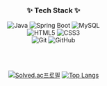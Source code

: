 <h3 align="center">✨ Tech Stack ✨</h3>
<div align="center">
  
  ![Java](https://img.shields.io/badge/java-%23ED8B00.svg?style=for-the-badge&logo=openjdk&logoColor=white)
  ![Spring Boot](https://img.shields.io/badge/Spring%20Boot-6DB33F.svg?&style=for-the-badge&logo=Spring%20Boot&logoColor=white)
  ![MySQL](https://img.shields.io/badge/mysql-4479A1.svg?style=for-the-badge&logo=mysql&logoColor=white)
  <br>
  ![HTML5](https://img.shields.io/badge/html5-%23E34F26.svg?style=for-the-badge&logo=html5&logoColor=white)
  ![CSS3](https://img.shields.io/badge/css3-%231572B6.svg?style=for-the-badge&logo=css3&logoColor=white)
  <br>
  ![Git](https://img.shields.io/badge/git-%23F05033.svg?style=for-the-badge&logo=git&logoColor=white)
  ![GitHub](https://img.shields.io/badge/github-%23121011.svg?style=for-the-badge&logo=github&logoColor=white)
</div>

<br>
<br>
<div align="center">
  
[![Solved.ac프로필](http://mazassumnida.wtf/api/v2/generate_badge?boj=cys325)](https://solved.ac/cys325)
[![Top Langs](https://github-readme-stats.vercel.app/api/top-langs/?username=youcastle03&exclude_repo=DAP_,teamM&layout=compact&hide=html,css,mustache)](https://github.com/anuraghazra/github-readme-stats) 

</div>
<!--
**youcastle03/youcastle03** is a ✨ _special_ ✨ repository because its `README.md` (this file) appears on your GitHub profile.

Here are some ideas to get you started:

- 🔭 I’m currently working on ...
- 🌱 I’m currently learning ...
- 👯 I’m looking to collaborate on ...
- 🤔 I’m looking for help with ...
- 💬 Ask me about ...
- 📫 How to reach me: ...
- 😄 Pronouns: ...
- ⚡ Fun fact: ...
-->
